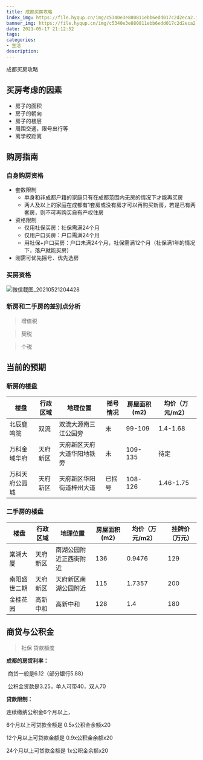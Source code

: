 ```yaml
---
title: 成都买房攻略
index_img: https://file.hyqup.cn/img/c5340e3e880811ebb6edd017c2d2eca2.jpg
banner_img: https://file.hyqup.cn/img/c5340e3e880811ebb6edd017c2d2eca2.jpg
date: 2021-05-17 21:12:52
tags:
categories:
- 生活
description:
---
```


成都买房攻略

<!-- more -->

## 买房考虑的因素
- 房子的面积
- 房子的朝向
- 房子的楼层
- 周围交通，限号出行等
- 离学校距离
## 购房指南

### 自身购房资格

- 套数限制
  - 单身和非成都户籍的家庭只有在成都范围内无房的情况下才能再买房
  - 两人及以上的家庭在成都有1套房或没有房才可以再购买新房，若是已有两套房，则不可再购买自有产权住房
- 资格限制
  - 仅用社保买房：社保需满24个月
  - 仅用户口买房：户口需满24个月
  - 用社保+户口买房：户口未满24个月，社保需满12个月（社保满1年的情况下，落户就能买房）
- 刚需可优先摇号、优先选房

### 买房资格

![微信截图_20210521204428](https://file.hyqup.cn/img/%E5%BE%AE%E4%BF%A1%E6%88%AA%E5%9B%BE_20210521204428.png)

### 新房和二手房的差别点分析

> 增值税 

> 契税 

> 个税  

## 当前的预期
### 新房的楼盘

| 楼盘           | 行政区域 | 地理位置                   | 摇号情况 | 房屋面积(m2) | 均价（万元/m2） |
| -------------- | -------- | -------------------------- | -------- | ------------ | --------------- |
| 北辰鹿鸣院     | 双流     | 双流大源南三江公园旁       | 未       | 99-109       | 1.4-1.68        |
| 万科金域华府   | 天府新区 | 天府新区天府大道华阳地铁旁 | 未       | 109-135      | 待定            |
| 万科天府公园城 | 天府新区 | 天府新区华阳街道梓州大道   | 已摇号   | 108-126      | 1.46-1.75       |



### 二手房的楼盘

| 楼盘         | 行政区域 | 地理位置               | 房屋面积(m2) | 均价（万元/m2） | 挂牌价（万元） |
| ------------ | -------- | ---------------------- | ------------ | --------------- | -------------- |
| 棠湖大厦     | 天府新区 | 南湖公园附近正西街附近 | 136          | 0.9476          | 129            |
| 南阳盛世二期 | 天府新区 | 天府新区南湖公园附近   | 115          | 1.7357          | 200            |
| 金桂花园     | 高新中和 | 高新中和               | 128          | 1.4             | 180            |

## 商贷与公积金

> 社保 贷款额度

**成都的房贷利率：**

​	商贷一般是6.12（部分银行5.88）

​	公积金贷款是3.25，单人可带40，双人70

**贷款限制：**

连续缴纳公积金6个月以上，

6个月以上可贷款金额是 0.5x公积金余额x20

12个月以上可贷款金额是 0.9x公积金余额x20

24个月以上可贷款金额是 1x公积金余额x20

